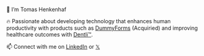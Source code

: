 👋 I’m Tomas Henkenhaf

🔥 Passionate about developing technology that enhances human productivity with products such as [DummyForms](https://dummyforms.com/) (Acquiried) and improving healthcare outcomes with [Dentli™](https://dentli.ca/).

📫 Connect with me on [LinkedIn](https://www.linkedin.com/in/tomashenkenhaf/) or [𝕏](https://x.com/tomashenkenhaf)
